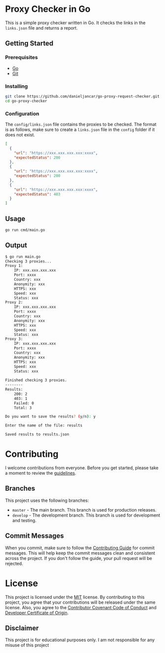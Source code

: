 # Proxy Checker in Go

This is a simple proxy checker written in Go. It checks the links in the `links.json` file and returns a report.

## Getting Started

### Prerequisites

* [Go](https://golang.org/dl/)
* [Git](https://git-scm.com/downloads)

### Installing

```bash
git clone https://github.com/danieljancar/go-proxy-request-checker.git
cd go-proxy-checker
```

### Configuration

The `config/links.json` file contains the proxies to be checked. The format is as follows, make sure to create a `links.json` file in the `config` folder if it does not exist.

```json
[
  {
    "url": "https://xxx.xxx.xxx.xxx:xxxx",
    "expectedStatus": 200
  },
  {
    "url": "https://xxx.xxx.xxx.xxx:xxxx",
    "expectedStatus": 200
  },
  {
    "url": "https://xxx.xxx.xxx.xxx:xxxx",
    "expectedStatus": 403
  }
]
```

## Usage

```bash
go run cmd/main.go
```

## Output

```bash
$ go run main.go
Checking 3 proxies...
Proxy 1:
    IP: xxx.xxx.xxx.xxx
    Port: xxxx
    Country: xxx
    Anonymity: xxx
    HTTPS: xxx
    Speed: xxx
    Status: xxx
Proxy 2:
    IP: xxx.xxx.xxx.xxx
    Port: xxxx
    Country: xxx
    Anonymity: xxx
    HTTPS: xxx
    Speed: xxx
    Status: xxx
Proxy 3:
    IP: xxx.xxx.xxx.xxx
    Port: xxxx
    Country: xxx
    Anonymity: xxx
    HTTPS: xxx
    Speed: xxx
    Status: xxx
    
Finished checking 3 proxies.
--------
Results:
    200: 2
    403: 1
    Failed: 0
    Total: 3

Do you want to save the results? (y/n): y

Enter the name of the file: results

Saved results to results.json 
```

# Contributing

I welcome contributions from everyone. Before you get started, please take a moment to review the [guidelines](.github/CONTRIBUTING.md).

## Branches

This project uses the following branches:

- `master` - The main branch. This branch is used for production releases.
- `develop` - The development branch. This branch is used for development and testing.

## Commit Messages

When you commit, make sure to follow the [Contributing Guide](.github/CONTRIBUTING.md) for commit messages. This will help keep the commit messages clean and consistent across the project. If you don't follow the guide, your pull request will be rejected.

# License

This project is licensed under the [MIT](LICENSE) license. By contributing to this project, you agree that your contributions will be released under the same license. Also, you agree to the [Contributor Covenant Code of Conduct](.github/CODE_OF_CONDUCT.md) and [Developer Certificate of Origin](.github/DCO.md).

## Disclaimer

This project is for educational purposes only. I am not responsible for any misuse of this project
